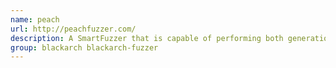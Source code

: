 ```yaml
---
name: peach
url: http://peachfuzzer.com/
description: A SmartFuzzer that is capable of performing both generation and mutation based fuzzing.
group: blackarch blackarch-fuzzer
---
```

